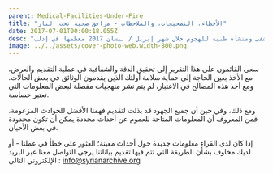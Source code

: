 ```yaml
---
parent: Medical-Facilities-Under-Fire
title: "الأخطاء، التصحيحات، والملاحظات - مرافق صحية تحت النار"
date: 2017-07-01T00:00:18.055Z
desc: "تقرير مُفصّل عن استهداف 25 مستشفى ومنشأة طبية للهجوم خلال شهر إبريل / نيسان 2017 معظمها في إدلب"
image: ../../assets/cover-photo-web.width-800.png
---
```


سعى القائمون على هذا التقرير إلى تحقيق الدقة والشفافية في عملية التقديم والعرض، مع الأخذ بعين الحاجة إلى حماية سلامة أولئك الذين يقدمون الوثائق في بعض الحالات. ومع أخذ هذه المصالح في الاعتبار، لم يتم نشر منهجيات مفصلة لبعض المعلومات التي تعتبر حساسة.

ومع ذلك، وفي حين أن جميع الجهود قد بذلت لتقديم فهمنا الأفضل للحوادث المزعومة، فمن المعروف أن المعلومات المتاحة للعموم عن أحداث محددة يمكن أن تكون محدودة في بعض الأحيان.

إذا كان لدى القراء معلومات جديدة حول أحداث معينة؛ العثور على خطأ في عملنا - أو لديك مخاوف بشأن الطريقة التي تتم فيها تقديم بياناتنا يرجى التواصل معنا عبر البريد الإلكتروني التالي : info@syrianarchive.org
